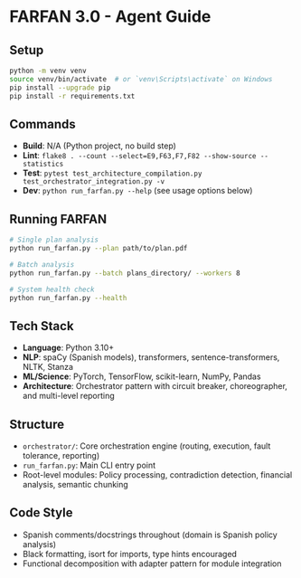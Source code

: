 # FARFAN 3.0 - Agent Guide

## Setup
```bash
python -m venv venv
source venv/bin/activate  # or `venv\Scripts\activate` on Windows
pip install --upgrade pip
pip install -r requirements.txt
```

## Commands
- **Build**: N/A (Python project, no build step)
- **Lint**: `flake8 . --count --select=E9,F63,F7,F82 --show-source --statistics`
- **Test**: `pytest test_architecture_compilation.py test_orchestrator_integration.py -v`
- **Dev**: `python run_farfan.py --help` (see usage options below)

## Running FARFAN
```bash
# Single plan analysis
python run_farfan.py --plan path/to/plan.pdf

# Batch analysis
python run_farfan.py --batch plans_directory/ --workers 8

# System health check
python run_farfan.py --health
```

## Tech Stack
- **Language**: Python 3.10+
- **NLP**: spaCy (Spanish models), transformers, sentence-transformers, NLTK, Stanza
- **ML/Science**: PyTorch, TensorFlow, scikit-learn, NumPy, Pandas
- **Architecture**: Orchestrator pattern with circuit breaker, choreographer, and multi-level reporting

## Structure
- `orchestrator/`: Core orchestration engine (routing, execution, fault tolerance, reporting)
- `run_farfan.py`: Main CLI entry point
- Root-level modules: Policy processing, contradiction detection, financial analysis, semantic chunking

## Code Style
- Spanish comments/docstrings throughout (domain is Spanish policy analysis)
- Black formatting, isort for imports, type hints encouraged
- Functional decomposition with adapter pattern for module integration
